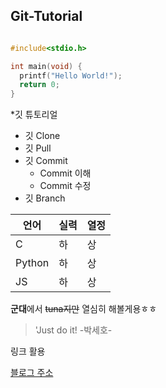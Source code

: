 ## Git-Tutorial


```c

#include<stdio.h>

int main(void) {
  printf("Hello World!");
  return 0;
}

```


*깃 튜토리얼
  * 깃 Clone
  * 깃 Pull
  * 깃 Commit
    * Commit 이해
    * Commit 수정
  * 깃 Branch
 

 
언어|실력|열정
---|---|---|
C|하|상|
Python|하|상
JS|하|상|

**군대**에서 ~~tuna지만~~ 열심히 해볼게용ㅎㅎ


 
 >'Just do it! -박세호-

링크 활용

[블로그 주소](https://blog.naver.com/323psh)
